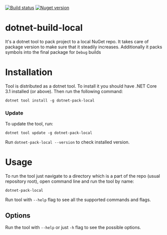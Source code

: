 [![Build status](https://ci.appveyor.com/api/projects/status/3t8wauku3bew47ty/branch/main?svg=true)](https://ci.appveyor.com/project/Zvirja/dotnet-pack-local/branch/main) [![Nuget version](https://img.shields.io/nuget/v/dotnet-pack-local.svg)](https://www.nuget.org/packages/dotnet-pack-local/)

# dotnet-build-local

It's a dotnet tool to pack project to a local NuGet repo. It takes care of package version to make sure that it steadily increases.
Additionally it packs symbols into the final package for `Debug` builds

# Installation

Tool is distributed as a dotnet tool. To install it you should have .NET Core 3.1 installed (or above). Then run the following command:
```
dotnet tool install -g dotnet-pack-local
```

### Update

To update the tool, run:

```
dotnet tool update -g dotnet-pack-local
```

Run `dotnet-pack-local --version` to check installed version.

# Usage

To run the tool just navigate to a directory which is a part of the repo (usual repository root), open command line and run the tool by name:
```
dotnet-pack-local
```

Run tool with `--help` flag to see all the supported commands and flags.

## Options

Run the tool with `--help` or just `-h` flag to see the possible options.
